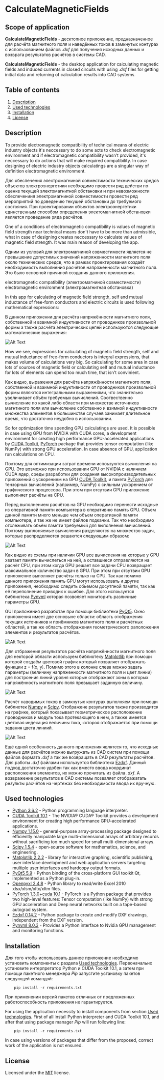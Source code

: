 # CalculateMagneticFields 

## Scope of application 
**CalculateMagneticFields** - десктопное приложение, предназначенное для расчёта магнитного поля и наведённых токов в замкнутых контурах с использованием файлов *.dxf* для получения исходных данных и возврата результатов расчётов в системы CAD.

**CalculateMagneticFields** - the desktop application for calculating magnetic fields and induced currents in closed circuits with using *.dxf* files for getting initial data and returning of calculation results into CAD systems.


## Table of contents

  1. [Description](#Description)
  2. [Used technologies](#Used-technologies)
  3. [Installation](#Installation)
  4. [License](#License)

## Description

To provide electromagnetic compatibility of technical means of electric industry objects it's neccessary to do some acts to check electromagnetic environment and if electromagnetic compatibility wasn't provided, it's neccessary to do actions that will make required compatibility. In case designing of electric industry objects calculatings are a singular way of definition electromagnetic environment.

Для обеспечения электромагниной совместимости технических средсв объектов электроэнергетики необходимо провести ряд действи по оценке текущей электомагнитной обстановки и при невозможности обеспечениия электромагниной совместимости провести ряд мероприятий по доведению текушей обстановки до требуемого состояния. При проектировании объектов электроэнергетики единственным способом определения электомагнитной обстановки является проведение ряда расчётов.

One of a conditions of electromagnetic compatibility is values of magnetic field strength near technical means don't have to be  more than admissible, what in case of designing creates neccessary to calculate values of magnetic field strength. It was main reason of developing the app.

Одним из условий для электромагниной совместимости является не превышение допустимых значений напряженности магнитного поля  около технических средсв, что в рамках проектирования создаёт необходимость выполнения расчётов напряженности магнитного поля. Это было основной причиной создания данного приложения.

electromagnetic compatibility (электромагниной совместимости)
electromagnetic environment (электромагнитная обстановка)

In this app for calculating of magnetic field strength, self and mutual inductance of free-form conductors and electric circuits is used following mathematical expressions:

В данном приложении для расчёта напряжённости магнитного поля, собственной и взаимной индуктивности от проводников произвольной формы а также расчёта электрических цепей используются следующие математические выражения:

![Alt Text](.github/images/MCF_formulas.jpg)

How we see, expressions for calculating of magnetic field strength, self and mutual inductance of free-form conductors is integral expressions, that makes volume of calculations very big. So calculating for some area in case lots of sources of magnetic field or calculating self and mutual inductance for lots of elements can spend too much time, that isn't convinient.

Как видно, выражения для расчёта напряжённости магнитного поля, собственной и взаимной индуктивности от проводников произвольной формы являются интегральными выражениями, что значительно увеличивает объём требуемых вычислений. Соотвественно вычисление по какой либо области при множестве источников магнтиного поля или вычисление собственно и взимной индуктивности множества элементов в большинстве случаев занимает длительное время, что достаточно неудобно в использовании.

So for optimization time spending GPU calculatings are used. It is possible in case using GPU from NVIDIA with CUDA cores, a development environment for creating high performance GPU-accelerated applications by [CUDA Toolkit](https://developer.nvidia.com/cuda-10.1-download-archive-update2), [PyTorch](https://pytorch.org/) package that provides tensor computation (like NumPy) with strong GPU acceleration. In case absence of GPU, application run calculations on CPU.

Поэтому для оптимизации затрат времени испоьзуются вычисления на GPU. Это возможно при использовании GPU от NVIDIA с наличием CUDA ядер, среды разработки для создания высокопроизводительных приложений с ускорением на GPU [CUDA Toolkit](https://developer.nvidia.com/cuda-10.1-download-archive-update2), и пакета [PyTorch](https://pytorch.org/) для тензорных вычислений (например, NumPy) с сильным ускорением от графического процессора. При этом при отсутвии GPU приложение выполняет расчёты на СPU.

Перед выполнением расчётов на GPU необходимо перенести исходные из оперативной памяти компьютера в оперативню память GPU. Объем данной памяти много меньше чем объем оперативной памяти компьютера, и так же не имеет файлов подкачки. Так что необходимо отслеживать обьём памяти требуемый для выполнения вычислений. Поэтому выплоняемые вычисления разделяются на множество задач, которые распределяются решаются следующим образом:

![Alt Text](.github/images/MCF_5.jpg)

Как видно из схемы при наличии GPU все вычисления на которые у GPU хватает памяти вычислеться на ней, а оставшиеся отправляются на расчёт CPU, при этом когда GPU решает все задачи CPU возвращает максимальное количество задач в GPU. При этом при отсутвии GPU приложение выполняет расчёты только на СPU. Так как помимо данного приложения память GPU могут испооьзовать и другие приложения, необходимо следить обьемом досутпной памяти, так как её переполнение приводик к ошибке. Для этого испоьзуется библиотека [Pynvml](https://pypi.org/project/pynvml/8.0.3/) которая позволяет мониторить различные параметры GPU.

GUI приложения разработан при помощи библиотеки [PyQt5](https://pypi.org/project/PyQt5/5.9/). Окно приложения имеет две основыне области: область отображения текущих источников и приёмников магнитного поля и расчётных областей, а так же область отображения геометрического раположения элементов и результатов расчётов. 

![Alt Text](.github/images/MCF_1.jpg)

Для отбражения результатов расчёта напряжённости магнитного поля для некторой области используем библиотеку [Matplotlib](https://pypi.org/project/matplotlib/2.2.2/) при помощи которой создаём цветовой график который позваляет отображать функции z = f(x, y). Помимо этого в колонке слева можно задать параметры (величину напряженности магнитного поля и цвет линии) для построения линий уровня которые отображают зоны в которых напряжённость магнитного поля превышает заданную величину.

![Alt Text](.github/images/MCF_2.jpg)

Расчёт наводимых токов в замкнутых контурах выполняем при помощи библиотек [Numpy](https://pypi.org/project/numpy/1.15.0/) и [Scipy](https://pypi.org/project/scipy/1.5.4/). Отображене результатов также производится на графике, который показывает геометрическое расположение проводников и модуль тока протекающего в нем, а также имеется цветовая индекация величины тока, котороя отображается при помощи задания цвета линиий.

![Alt Text](.github/images/MCF_3.jpg)

Ещё одной особенность данного приложения являтеся то, что исходные данные для расчётов можно выгружать из CAD систем при помощи файлов формата *.dxf* а так же возвращать в CAD результаты расчётов. Для работы *.dxf* файлами используется библиотека [Ezdxf](https://pypi.org/project/ezdxf/0.14.2/). Данный подход достаточно удобен так как вместо ввода координат расположения элементов,  их можно прочитать из файла *.dxf*. А возвражение результатов в CAD системы позваляет отображатать результы расчётов на чертежах без необходимости ввода их вручную.


## Used technologies

- [Python 3.6.2](https://www.python.org/downloads/) - Python programming language interpreter.
- [CUDA Toolkit 10.1](https://developer.nvidia.com/cuda-10.1-download-archive-update2) - The NVIDIA® CUDA® Toolkit provides a development environment for creating high performance GPU-accelerated applications.
- [Numpy 1.15.0](https://pypi.org/project/numpy/1.15.0/) - general-purpose array-processing package designed to efficiently manipulate large multi-dimensional arrays of arbitrary records without sacrificing too much speed for small multi-dimensional arrays.
- [Scipy 1.5.4](https://pypi.org/project/scipy/1.5.4/) - open-source software for mathematics, science, and engineering.
- [Matplotlib 2.2.2](https://pypi.org/project/matplotlib/2.2.2/) - library for interactive graphing, scientific publishing, user interface development and web application servers targeting multiple user interfaces and hardcopy output formats.
- [PyQt5 5.9](https://pypi.org/project/PyQt5/5.9/) - Python binding of the cross-platform GUI toolkit Qt, implemented as a Python plug-in.
- [Openpyxl 2.4.8](https://pypi.org/project/openpyxl/2.4.8/) - Python library to read/write Excel 2010 xlsx/xlsm/xltx/xltm files.
- [PyTorch 1.3.0+cuda 10.1](https://download.pytorch.org/whl/cu101/torch-1.3.0-cp36-cp36m-win_amd64.whl) - PyTorch is a Python package that provides two high-level features: Tensor computation (like NumPy) with strong GPU acceleration and Deep neural networks built on a tape-based autograd system.
- [Ezdxf 0.14.2](https://pypi.org/project/ezdxf/0.14.2/) - Python package to create and modify DXF drawings, independent from the DXF version.
- [Pynvml 8.0.3](https://pypi.org/project/pynvml/8.0.3/) - Provides a Python interface to Nvidia GPU management and monitoring functions.



## Installation 
Для того чтобы использовать данное приложение необходимо установить компоненты с раздела [Used technologies](#Used-technologies). Первоначально установите интерпретатор Python и CUDA Toolkit 10.1, а затем при помощи пакетного менеджера *Pip* запустите установку пакетов следующей командой:

        pip install -r requirements.txt
        
При применении версий пакетов отличных от предложенных работоспособность приложения не гарантируется.

For using the application necessity to install components from section [Used technologies](#Used-technologies). First of all install Python interpreter and CUDA Toolkit 10.1, and after that using package manager *Pip* will run following line:

        pip install -r requirements.txt

In case using versions of packages that differ from the proposed, correct work of the application is not ensured.


## License 
Licensed under the [MIT](LICENSE.txt) license.	
